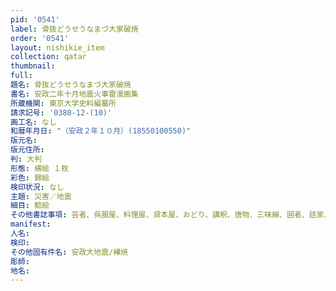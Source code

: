 ```yaml
---
pid: '0541'
label: 骨抜どうせうなまづ大家破焼
order: '0541'
layout: nishikie_item
collection: qatar
thumbnail: 
full: 
題名: 骨抜どうせうなまづ大家破焼
書名: 安政二年十月地震火事雷漫画集
所蔵機関: 東京大学史料編纂所
請求記号: '0380-12-(10)'
画工名: なし
和暦年月日: "（安政２年１０月）(18550100550)"
版元名: 
版元住所: 
判: 大判
形態: 横絵 １枚
彩色: 錦絵
検印状況: なし
主題: 災害／地震
細目: 鯰絵
その他書誌事項: 芸者、呉服屋、料理屋、貸本屋、おどり、講釈、唐物、三味線、囲者、話家、碁、小道具、茶人、勧化、かみくづひろい、船頭などの会話
manifest: 
人名: 
検印: 
その他固有件名: 安政大地震/樺焼
彫師: 
地名: 
---
```

